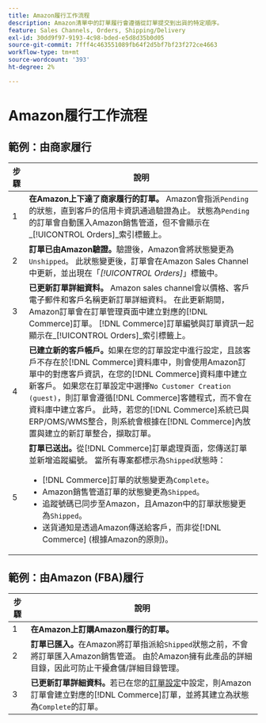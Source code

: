 ```yaml
---
title: Amazon履行工作流程
description: Amazon清單中的訂單履行會遵循從訂單提交到出貨的特定順序。
feature: Sales Channels, Orders, Shipping/Delivery
exl-id: 30dd9f97-9193-4c98-bded-e5d8d35b0d05
source-git-commit: 7fff4c463551089fb64f2d5bf7bf23f272ce4663
workflow-type: tm+mt
source-wordcount: '393'
ht-degree: 2%

---
```


# Amazon履行工作流程

## 範例：由商家履行

| 步驟 | 說明 |
|------|----------------------------------------------------------------------------------------------------------------------------------------------------------------------------------------------------------------------------------------------------------------------------------------------------------------------------------------------------------------------------------------------------------------------------------------------------------------------------------------------------------------------------------------------------------------------------------------------------------------------------------------------|
| 1 | **在Amazon上下達了商家履行的訂單。** Amazon會指派`Pending`的狀態，直到客戶的信用卡資訊通過驗證為止。 狀態為`Pending`的訂單會自動匯入Amazon銷售管道，但不會顯示在&#x200B;_[!UICONTROL Orders]_索引標籤上。 |
| 2 | **訂單已由Amazon驗證。**&#x200B;驗證後，Amazon會將狀態變更為`Unshipped`。 此狀態變更後，訂單會在Amazon Sales Channel中更新，並出現在「_[!UICONTROL Orders]_」標籤中。 |
| 3 | **已更新訂單詳細資料。** Amazon sales channel會以價格、客戶電子郵件和客戶名稱更新訂單詳細資料。 在此更新期間，Amazon訂單會在訂單管理頁面中建立對應的[!DNL Commerce]訂單。 [!DNL Commerce]訂單編號與訂單資訊一起顯示在&#x200B;_[!UICONTROL Orders]_索引標籤上。 |
| 4 | **已建立新的客戶帳戶。**&#x200B;如果在您的訂單設定中進行設定，且該客戶不存在於[!DNL Commerce]資料庫中，則會使用Amazon訂單中的對應客戶資訊，在您的[!DNL Commerce]資料庫中建立新客戶。 如果您在訂單設定中選擇`No Customer Creation (guest)`，則訂單會遵循[!DNL Commerce]客體程式，而不會在資料庫中建立客戶。 此時，若您的[!DNL Commerce]系統已與ERP/OMS/WMS整合，則系統會根據在[!DNL Commerce]內放置與建立的新訂單整合，擷取訂單。 |
| 5 | **訂單已送出。**&#x200B;從[!DNL Commerce]訂單處理頁面，您傳送訂單並新增追蹤編號。 當所有專案都標示為`Shipped`狀態時：<ul><li>[!DNL Commerce]訂單的狀態變更為`Complete`。</li><li>Amazon銷售管道訂單的狀態變更為`Shipped`。</li><li>追蹤號碼已同步至Amazon，且Amazon中的訂單狀態變更為`Shipped`。</li><li>送貨通知是透過Amazon傳送給客戶，而非從[!DNL Commerce] (根據Amazon的原則)。 |

## 範例：由Amazon (FBA)履行

| 步驟 | 說明 |
|------|----------------------------------------------------------------------------------------------------------------------------------------------------------------------------------------------------------------------------------------------------------------|
| 1 | **在Amazon上訂購Amazon履行的訂單。** |
| 2 | **訂單已匯入。**&#x200B;在Amazon將訂單指派給`Shipped`狀態之前，不會將訂單匯入Amazon銷售管道。 由於Amazon擁有此產品的詳細目錄，因此可防止干擾倉儲/詳細目錄管理。 |
| 3 | **已更新訂單詳細資料。**&#x200B;若已在您的[訂單設定](./order-settings.md)中設定，則Amazon訂單會建立對應的[!DNL Commerce]訂單，並將其建立為狀態為`Complete`的訂單。 |
